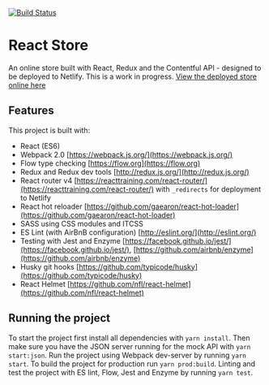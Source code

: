 [![Build Status](https://img.shields.io/travis/gethyn1/react-contenful-store.svg?style=flat-square)](https://travis-ci.org/gethyn1/react-contenful-store)

# React Store

An online store built with React, Redux and the Contentful API - designed to be deployed to Netlify. This is a work in progress. [View the deployed store online here](https://cashier-deer-87272.netlify.com/)

## Features

This project is built with:

- React (ES6)
- Webpack 2.0 [https://webpack.js.org/](https://webpack.js.org/)
- Flow type checking [https://flow.org](https://flow.org)
- Redux and Redux dev tools [http://redux.js.org/](http://redux.js.org/)
- React router v4 [https://reacttraining.com/react-router/](https://reacttraining.com/react-router/) with `_redirects` for deployment to Netlify
- React hot reloader [https://github.com/gaearon/react-hot-loader](https://github.com/gaearon/react-hot-loader)
- SASS using CSS modules and ITCSS
- ES Lint (with AirBnB configuration) [http://eslint.org/](http://eslint.org/)
- Testing with Jest and Enzyme [https://facebook.github.io/jest/](https://facebook.github.io/jest/), [https://github.com/airbnb/enzyme](https://github.com/airbnb/enzyme)
- Husky git hooks [https://github.com/typicode/husky](https://github.com/typicode/husky)
- React Helmet [https://github.com/nfl/react-helmet](https://github.com/nfl/react-helmet)

## Running the project

To start the project first install all dependencies with `yarn install`. Then make sure you have the JSON server running for the mock API with `yarn start:json`. Run the project using Webpack dev-server by running `yarn start`. To build the project for production run `yarn prod:build`. Linting and test the project with ES lint, Flow, Jest and Enzyme by running `yarn test`.
